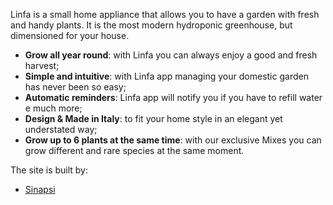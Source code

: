 
Linfa is a small home appliance that allows you to have a garden with fresh and handy plants. It is the most modern hydroponic greenhouse, but dimensioned for your house.

* **Grow all year round**: with Linfa you can always enjoy a good and fresh harvest;
* **Simple and intuitive**: with Linfa app managing your domestic garden has never been so easy;
* **Automatic reminders**: Linfa app will notify you if you have to refill water e much more;
* **Design & Made in Italy**: to fit your home style in an elegant yet understated way;
* **Grow up to 6 plants at the same time**: with our exclusive Mixes you can grow different and rare species at the same moment.

The site is built by:

* [Sinapsi](http://www.sinapsi.com/en)

